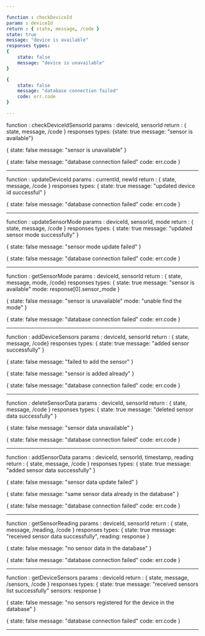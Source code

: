 ```yaml
---

function : checkDeviceId
params : deviceId
return : { state, message, /code }
state: true
message: "device is available"
responses types:
{
    state: false
    message: "device is unavailable"
}

{
    state: false
    message: "database connection failed"
    code: err.code
}

---
```


function : checkDeviceIdSensorId
params : deviceId, sensorId
return : { state, message, /code }
responses types:
{state: true
message: "sensor is available"}

{
state: false
message: "sensor is unavailable"
}

{
state: false
message: "database connection failed"
code: err.code
}

---

function : updateDeviceId
params : currentId, newId
return : { state, message, /code }
responses types:
{
state: true
message: "updated device id successful"
}

{
state: false
message: "database connection failed"
code: err.code
}

---

function : updateSensorMode
params : deviceId, sensorId, mode
return : { state, message, /code }
responses types:
{
state: true
message: "updated sensor mode successfully"
}

{
state: false
message: "sensor mode update failed"
}

{
state: false
message: "database connection failed"
code: err.code
}

---

function : getSensorMode
params : deviceId, sensorId
return : { state, message, mode, /code}
responses types:
{
state: true
message: "sensor is available"
mode: response[0].sensor_mode
}

{
state: false
message: "sensor is unavailable"
mode: "unable find the mode"
}

{
state: false
message: "database connection failed"
code: err.code
}

---

function : addDeviceSensors
params : deviceId, sensorId
return : { state, message, /code}
responses types:
{
state: true
message: "added sensor successfully"
}

{
state: false
message: "failed to add the sensor"
}

{
state: false
message: "sensor is added already"
}

{
state: false
message: "database connection failed"
code: err.code
}

---

function : deleteSensorData
params : deviceId, sensorId
return : { state, message, /code }
responses types:
{
state: true
message: "deleted sensor data successfully"
}

{
state: false
message: "sensor data unavailable"
}

{
state: false
message: "database connection failed"
code: err.code
}

---

function : addSensorData
params : deviceId, sensorId, timestamp, reading
return : { state, message, /code }
responses types:
{
state: true
message: "added sensor data successfully"
}

{
state: false
message: "sensor data update failed"
}

{
state: false
message: "same sensor data already in the database"
}

{
state: false
message: "database connection failed"
code: err.code
}

---

function : getSensorReading
params : deviceId, sensorId
return : { state, message, /reading, /code }
responses types:
{
state: true
message: "received sensor data successfully",
reading: response
}

{
state: false
message: "no sensor data in the database"
}

{
state: false
message: "database connection failed"
code: err.code
}

---

function : getDeviceSensors
params : deviceId
return : { state, message, /sensors, /code }
responses types:
{
state: true
message: "received sensors list successfully"
sensors: response
}

{
state: false
message: "no sensors registered for the device in the database"
}

{
state: false
message: "database connection failed"
code: err.code
}

---
